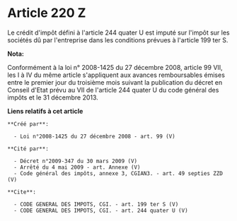 # Article 220 Z

Le crédit d'impôt défini à l'article 244 quater U est imputé sur l'impôt sur les sociétés dû par l'entreprise dans les
conditions prévues à l'article 199 ter S.

**Nota:**

Conformément à la loi n° 2008-1425 du 27 décembre 2008, article 99 VII, les I à IV du même article s'appliquent aux avances
remboursables émises entre le premier jour du troisième mois suivant la publication du décret en Conseil d'Etat prévu au VII
de l'article 244 quater U du code général des impôts et le 31 décembre 2013.

**Liens relatifs à cet article**

	**Créé par**:

	  - Loi n°2008-1425 du 27 décembre 2008 - art. 99 (V)

	**Cité par**:

	  - Décret n°2009-347 du 30 mars 2009 (V)
	  - Arrêté du 4 mai 2009 - art. Annexe (V)
	  - Code général des impôts, annexe 3, CGIAN3. - art. 49 septies ZZD (V)

	**Cite**:

	  - CODE GENERAL DES IMPOTS, CGI. - art. 199 ter S (V)
	  - CODE GENERAL DES IMPOTS, CGI. - art. 244 quater U (V)
